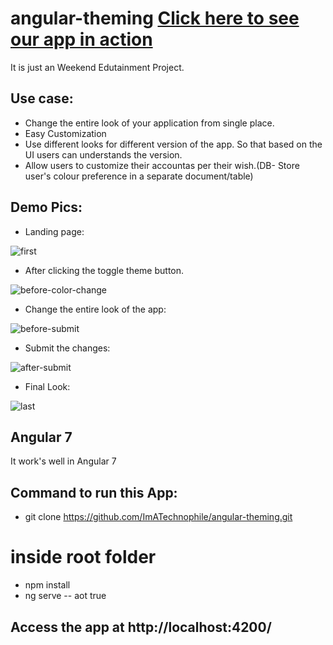 # angular-theming [Click here to see our app in action](https://imatechnophile.github.io/angular-theming/)

It is just an Weekend Edutainment Project. 

## Use case:
* Change the entire look of your application from single place.
* Easy Customization
* Use different looks for different version of the app. So that based on the UI users can understands the version.
* Allow users to customize their accountas per their wish.(DB- Store user's colour preference in a separate document/table)

## Demo Pics:
* Landing page:

![first](https://user-images.githubusercontent.com/35361302/87854049-80827a00-c92c-11ea-8fb6-0b9ab5aa89f9.png)
* After clicking the toggle theme button.

![before-color-change](https://user-images.githubusercontent.com/35361302/87854051-86785b00-c92c-11ea-87c1-dac94f967bf5.png)
* Change the entire look of the app:

![before-submit](https://user-images.githubusercontent.com/35361302/87854055-8bd5a580-c92c-11ea-915c-48ee8ef2102e.png)
* Submit the changes:

![after-submit](https://user-images.githubusercontent.com/35361302/87854057-9001c300-c92c-11ea-97bf-9088b595792c.png)
* Final Look:

![last](https://user-images.githubusercontent.com/35361302/87854059-92fcb380-c92c-11ea-887c-bf473c99b396.png)

## Angular 7

It work's well in Angular 7

## Command to run this App:
* git clone https://github.com/ImATechnophile/angular-theming.git
# inside root folder
* npm install
* ng serve -- aot true

## Access the app at http://localhost:4200/
